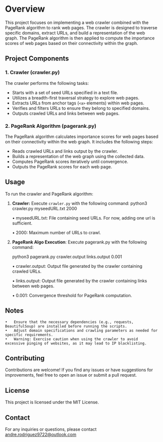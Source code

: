 # Overview

This project focuses on implementing a web crawler combined with the PageRank algorithm to rank web pages. The crawler is designed to traverse specific domains, extract URLs, and build a representation of the web graph. The PageRank algorithm is then applied to compute the importance scores of web pages based on their connectivity within the graph.

## Project Components

### 1. Crawler (crawler.py)

The crawler performs the following tasks:

- Starts with a set of seed URLs specified in a text file.
- Utilizes a breadth-first traversal strategy to explore web pages.
- Extracts URLs from anchor tags (`<a>` elements) within web pages.
- Verifies and filters URLs to ensure they belong to specified domains.
- Outputs crawled URLs and links between web pages.

### 2. PageRank Algorithm (pagerank.py)

The PageRank algorithm calculates importance scores for web pages based on their connectivity within the web graph. It includes the following steps:

- Reads crawled URLs and links output by the crawler.
- Builds a representation of the web graph using the collected data.
- Computes PageRank scores iteratively until convergence.
- Outputs the PageRank scores for each web page.

## Usage

To run the crawler and PageRank algorithm:

1. **Crawler:** Execute `crawler.py` with the following command:
   python3 crawler.py myseedURL.txt 2000

	•	myseedURL.txt: File containing seed URLs. For now, adding one url is sufficient. 

	•	2000: Maximum number of URLs to crawl.

2. **PageRank Algo Execution**: Execute pagerank.py with the following command:
   
   python3 pagerank.py crawler.output links.output 0.001

   	•	crawler.output: Output file generated by the crawler containing crawled URLs.

	•	links.output: Output file generated by the crawler containing links between web pages.

	•	0.001: Convergence threshold for PageRank computation.

## Notes 
	•	Ensure that the necessary dependencies (e.g., requests, BeautifulSoup) are installed before running the scripts.
	•	Adjust domain specifications and crawling parameters as needed for specific requirements.
	•	Warning: Exercise caution when using the crawler to avoid excessive pinging of websites, as it may lead to IP blacklisting.

## Contributing
Contributions are welcome! If you find any issues or have suggestions for improvements, feel free to open an issue or submit a pull request.

## License
This project is licensed under the MIT License.

## Contact
For any inquiries or questions, please contact andre.rodriguez9722@outlook.com

